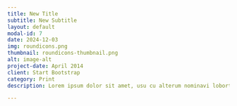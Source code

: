 ```yaml
---
title: New Title
subtitle: New Subtitle
layout: default
modal-id: 7
date: 2024-12-03
img: roundicons.png
thumbnail: roundicons-thumbnail.png
alt: image-alt
project-date: April 2014
client: Start Bootstrap
category: Print
description: Lorem ipsum dolor sit amet, usu cu alterum nominavi lobortis. At duo novum diceret. Tantas apeirian vix et, usu sanctus postulant inciderint ut, populo diceret necessitatibus in vim. Cu eum dicam feugiat noluisse.

---
```

